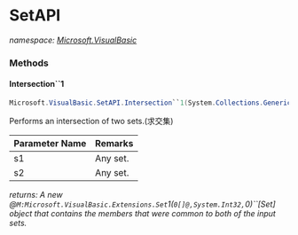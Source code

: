 ﻿# SetAPI
_namespace: <a href="#" onClick="load('/docs/Microsoft.VisualBasic/index.md')">Microsoft.VisualBasic</a>_





### Methods

#### Intersection``1
```csharp
Microsoft.VisualBasic.SetAPI.Intersection``1(System.Collections.Generic.IEnumerable{``0},System.Collections.Generic.IEnumerable{``0},Microsoft.VisualBasic.SetAPI.IEquals{``0})
```
Performs an intersection of two sets.(求交集)

|Parameter Name|Remarks|
|--------------|-------|
|s1|Any set.|
|s2|Any set.|


_returns: A new @``M:Microsoft.VisualBasic.Extensions.Set``1(``0[]@,System.Int32,``0)``[Set] object that contains the members
 that were common to both of the input sets._


